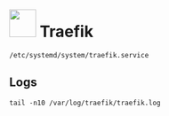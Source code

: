 # <img src="https://cdn.jsdelivr.net/gh/selfhst/icons/svg/traefik.svg" width="48" height="50"> Traefik

```shell
/etc/systemd/system/traefik.service
```

## Logs

```shell
tail -n10 /var/log/traefik/traefik.log
```
